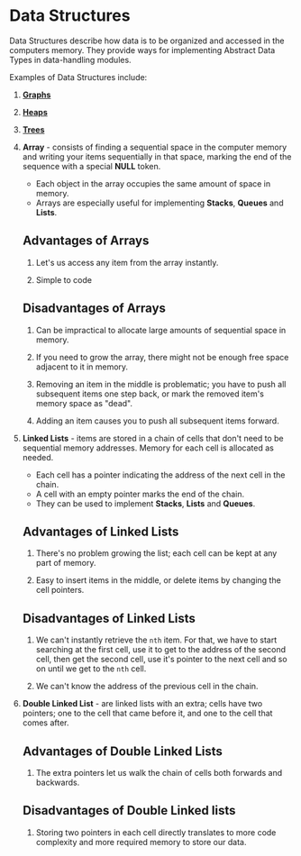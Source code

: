 # Data Structures

Data Structures describe how data is to be organized and accessed in the computers memory. They provide ways for implementing Abstract Data Types in data-handling modules.

Examples of Data Structures include:

1. [**Graphs**](./graphs/README.md)
2. [**Heaps**](./heaps/README.md)
3. [**Trees**](./trees/README.md)
4. **Array** - consists of finding a sequential space in the computer memory and writing your items sequentially in that space, marking the end of the sequence with a special **NULL** token.

   * Each object in the array occupies the same amount of space in memory.
   * Arrays are especially useful for implementing **Stacks**, **Queues** and **Lists**.

    ## Advantages of Arrays

   1. Let's us access any item from the array instantly.

   2. Simple to code

   ## Disadvantages of Arrays

   1. Can be impractical to allocate large amounts of sequential space in memory.

   2. If you need to grow the array, there might not be enough free space adjacent to it in memory.

   3. Removing an item in the middle is problematic; you have to push all subsequent items one step back, or mark the removed item's memory space as "dead".

   4. Adding an item causes you to push all subsequent items forward.

5. **Linked Lists** - items are stored in a chain of cells that don't need to be sequential memory addresses. Memory for each cell is allocated as needed.

   * Each cell has a pointer indicating the address of the next cell in the chain.
   * A cell with an empty pointer marks the end of the chain.
   * They can be used to implement **Stacks**, **Lists** and **Queues**.

   ## Advantages of Linked Lists

   1. There's no problem growing the list; each cell can be kept at any part of memory.

   2. Easy to insert items in the middle, or delete items by changing the cell pointers.

   ## Disadvantages of Linked Lists

   1. We can't instantly retrieve the `nth` item. For that, we have to start searching at the first cell, use it to get to the address of the second cell, then get the second cell, use it's pointer to the next cell and so on until we get to the `nth` cell.

   2. We can't know the address of the previous cell in the chain.

6. **Double Linked List** - are linked lists with an extra; cells have two pointers; one to the cell that came before it, and one to the cell that comes after.

    ## Advantages of Double Linked Lists

    1. The extra pointers let us walk the chain of cells both forwards and backwards.

    ## Disadvantages of Double Linked lists

    1. Storing two pointers in each cell directly translates to more code complexity and more required memory to store our data.
    